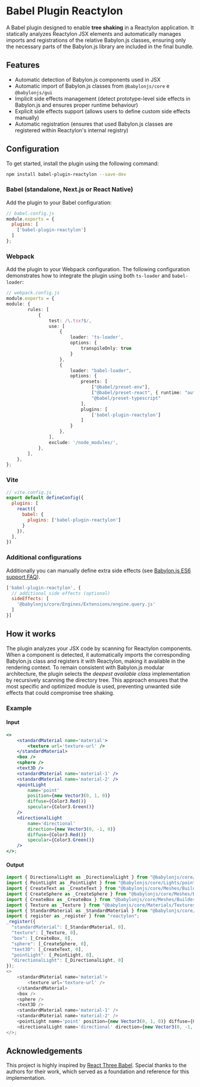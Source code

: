 # Babel Plugin Reactylon

A Babel plugin designed to enable **tree shaking** in a Reactylon application. It statically analyzes Reactylon JSX elements and automatically manages imports and registrations of the relative Babylon.js classes, ensuring only the necessary parts of the Babylon.js library are included in the final bundle.

## Features
- Automatic detection of Babylon.js components used in JSX
- Automatic import of Babylon.js classes from `@babylonjs/core` e `@babylonjs/gui`
- Implicit side effects management (detect prototype-level side effects in Babylon.js and ensures proper runtime behaviour)
- Explicit side effects support (allows users to define custom side effects manually)
- Automatic registration (ensures that used Babylon.js classes are registered within Reactylon's internal registry)

## Configuration

To get started, install the plugin using the following command:

```bash
npm install babel-plugin-reactylon --save-dev
```

### Babel (standalone, Next.js or React Native)

Add the plugin to your Babel configuration:

```js
// babel.config.js
module.exports = {
  plugins: [
    ['babel-plugin-reactylon']
  ]
};
```

### Webpack
Add the plugin to your Webpack configuration. The following configuration demonstrates how to integrate the plugin using both `ts-loader` and `babel-loader`:

```ts
// webpack.config.js
module.exports = {
module: {
        rules: [
            {
                test: /\.tsx?$/,
                use: [
                    {
                        loader: 'ts-loader',
                        options: {
                            transpileOnly: true
                        }
                    },
                    {
                        loader: "babel-loader",
                        options: {
                            presets: [
                                ["@babel/preset-env"],
                                ["@babel/preset-react", { runtime: "automatic" }],
                                "@babel/preset-typescript"
                            ],
                            plugins: [
                                ['babel-plugin-reactylon']
                            ]
                        }
                    },
                ],
                exclude: '/node_modules/',
            },
        ],
    },
};
```

### Vite
```js
// vite.config.js
export default defineConfig({
  plugins: [
    react({
      babel: {
        plugins: ['babel-plugin-reactylon']
      }
    }),
  ],
})
```

### Additional configurations
Additionally you can manually define extra side effects (see [Babylon.js ES6 support FAQ](https://doc.babylonjs.com/setup/frameworkPackages/es6Support/#faq)).

```js
['babel-plugin-reactylon', {
  // additional side effects (optional)
  sideEffects: [
    '@babylonjs/core/Engines/Extensions/engine.query.js'
  ]
}]
```

## How it works
The plugin analyzes your JSX code by scanning for Reactylon components. When a component is detected, it automatically imports the corresponding Babylon.js class and registers it with Reactylon, making it available in the rendering context. To remain consistent with Babylon.js modular architecture, the plugin selects the *deepest available class* implementation by recursively scanning the directory tree. This approach ensures that the most specific and optimized module is used, preventing unwanted side effects that could compromise tree shaking.

### Example

#### Input

```jsx
<>
    <standardMaterial name='material'>
        <texture url='texture-url' />
    </standardMaterial>
    <box />
    <sphere />
    <text3D />
    <standardMaterial name='material-1' />
    <standardMaterial name='material-2' />
    <pointLight 
        name='point'
        position={new Vector3(0, 1, 0)}
        diffuse={Color3.Red()}
        specular={Color3.Green()}
    />
    <directionalLight
        name='directional'
        direction={new Vector3(0, -1, 0)}
        diffuse={Color3.Red()}
        specular={Color3.Green()}
    />
</>;
```
#### Output
```js
import { DirectionalLight as _DirectionalLight } from "@babylonjs/core/Lights/directionalLight";
import { PointLight as _PointLight } from "@babylonjs/core/Lights/pointLight";
import { CreateText as _CreateText } from "@babylonjs/core/Meshes/Builders/textBuilder";
import { CreateSphere as _CreateSphere } from "@babylonjs/core/Meshes/Builders/sphereBuilder";
import { CreateBox as _CreateBox } from "@babylonjs/core/Meshes/Builders/boxBuilder";
import { Texture as _Texture } from "@babylonjs/core/Materials/Textures/texture";
import { StandardMaterial as _StandardMaterial } from "@babylonjs/core/Materials/standardMaterial";
import { register as _register } from "reactylon";
_register({
  "standardMaterial": [_StandardMaterial, 0],
  "texture": [_Texture, 0],
  "box": [_CreateBox, 0],
  "sphere": [_CreateSphere, 0],
  "text3D": [_CreateText, 0],
  "pointLight": [_PointLight, 0],
  "directionalLight": [_DirectionalLight, 0]
});
<>
    <standardMaterial name='material'>
        <texture url='texture-url' />
    </standardMaterial>
    <box /> 
    <sphere /> 
    <text3D /> 
    <standardMaterial name='material-1' />
    <standardMaterial name='material-2' /> 
    <pointLight name='point' position={new Vector3(0, 1, 0)} diffuse={Color3.Red()} specular={Color3.Green()} /> 
    <directionalLight name='directional' direction={new Vector3(0, -1, 0)} diffuse={Color3.Red()} specular={Color3.Green()} />
</>;
```

## Acknowledgements
This project is highly inspired by [React Three Babel](https://github.com/pmndrs/react-three-babel).
Special thanks to the authors for their work, which served as a foundation and reference for this implementation.